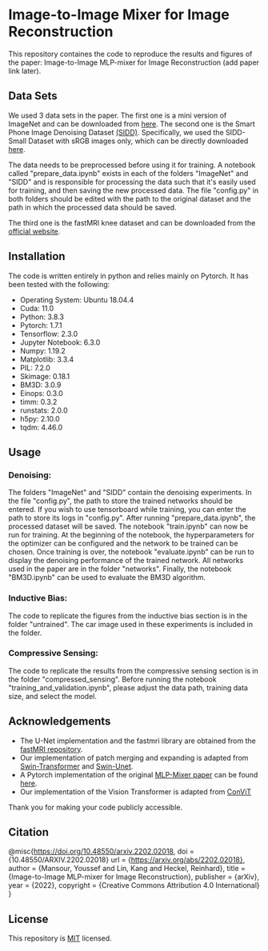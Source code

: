 # Image-to-Image Mixer for Image Reconstruction

This repository containes the code to reproduce the results and figures of the paper: Image-to-Image MLP-mixer for Image Reconstruction (add paper link later). 

## Data Sets 

We used 3 data sets in the paper. The first one is a mini version of ImageNet and can be downloaded from [here](https://www.kaggle.com/ifigotin/imagenetmini-1000). The second one is the Smart Phone Image Denoising Dataset [(SIDD)](https://www.eecs.yorku.ca/~kamel/sidd/dataset.php). Specifically, we used the SIDD-Small Dataset with sRGB images only, which can be directly downloaded [here](https://competitions.codalab.org/my/datasets/download/a26784fe-cf33-48c2-b61f-94b299dbc0f2). 

The data needs to be preprocessed before using it for training. A notebook called "prepare_data.ipynb" exists in each of the folders "ImageNet" and "SIDD" and is responsible for processing the data such that it's easily used for training, and then saving the new processed data. The file "config.py" in both folders should be edited with the path to the original dataset and the path in which the processed data should be saved.  

The third one is the fastMRI knee dataset and can be downloaded from the [official website](https://fastmri.med.nyu.edu/).

## Installation

The code is written entirely in python and relies mainly on Pytorch. It has been tested with the following:
* Operating System: Ubuntu 18.04.4
* Cuda: 11.0
* Python: 3.8.3
* Pytorch: 1.7.1
* Tensorflow: 2.3.0
* Jupyter Notebook: 6.3.0
* Numpy: 1.19.2
* Matplotlib: 3.3.4
* PIL: 7.2.0
* Skimage: 0.18.1
* BM3D: 3.0.9
* Einops: 0.3.0
* timm: 0.3.2
* runstats: 2.0.0
* h5py: 2.10.0
* tqdm: 4.46.0

## Usage

### Denoising:

The folders "ImageNet" and "SIDD" contain the denoising experiments. In the file "config.py", the path to store the trained networks should be entered. If you wish to use tensorboard while training, you can enter the path to store its logs in "config.py". After running "prepare_data.ipynb", the processed dataset will be saved. The notebook "train.ipynb" can now be run for training. At the beginning of the notebook, the hyperparameters for the optimizer can be configured and the network to be trained can be chosen. Once training is over, the notebook "evaluate.ipynb" can be run to display the denoising performance of the trained network. All networks used in the paper are in the folder "networks". Finally, the notebook "BM3D.ipynb" can be used to evaluate the BM3D algorithm.

### Inductive Bias:

The code to replicate the figures from the inductive bias section is in the folder "untrained". The car image used in these experiments is included in the folder. 

### Compressive Sensing: 

The code to replicate the results from the compressive sensing section is in the folder "compressed_sensing". Before running the notebook "training_and_validation.ipynb", please adjust the data path, training data size, and select the model.

## Acknowledgements
* The U-Net implementation and the fastmri library are obtained from the [fastMRI repository](https://github.com/facebookresearch/fastMRI).
* Our implementation of patch merging and expanding is adapted from [Swin-Transformer](https://github.com/microsoft/Swin-Transformer) and [Swin-Unet](https://github.com/HuCaoFighting/Swin-Unet).
* A Pytorch implementation of the original [MLP-Mixer paper](https://arxiv.org/abs/2105.01601) can be found [here](https://github.com/isaaccorley/mlp-mixer-pytorch).
* Our implementation of the Vision Transformer is adapted from [ConViT](https://github.com/facebookresearch/convit)

Thank you for making your code publicly accessible.

## Citation

@misc{https://doi.org/10.48550/arxiv.2202.02018,
  doi = {10.48550/ARXIV.2202.02018}
  url = {https://arxiv.org/abs/2202.02018},
  author = {Mansour, Youssef and Lin, Kang and Heckel, Reinhard},
  title = {Image-to-Image MLP-mixer for Image Reconstruction},
  publisher = {arXiv},
  year = {2022},
  copyright = {Creative Commons Attribution 4.0 International}
}


## License
This repository is [MIT](LICENSE) licensed.
